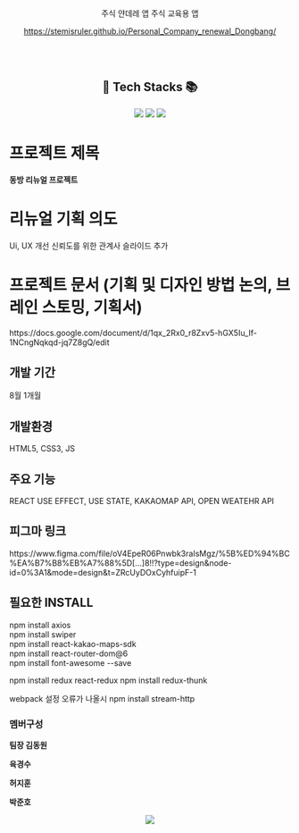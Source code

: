 <div align='center'>
주식 얀데레 앱
  주식 교육용 앱

https://stemisruler.github.io/Personal_Company_renewal_Dongbang/

</div>
 <br>
 <br>

<H2 align='center'> 🧶 Tech Stacks 📚</H2>

<div align='center'> 
  <img src="https://img.shields.io/badge/JavaScript-007396?style=flat&logo=JavaScript&logoColor=white"/>
 <img src="https://img.shields.io/badge/HTML5-E34F26?style=flat&logo=HTML5&logoColor=white"/> <img src="https://img.shields.io/badge/CSS3-1572B6?style=flat&logo=CSS3&logoColor=white" />
</div>
 <div align='center'>
 
</div>

 
<h1>프로젝트 제목</h1>
<b>동방 리뉴얼 프로젝트</b>


<h1>리뉴얼 기획 의도</h1>
Ui, UX 개선
신뢰도를 위한 관계사 슬라이드 추가

<h1>프로젝트 문서 (기획 및 디자인 방법 논의, 브레인 스토밍, 기획서)</h1>
https://docs.google.com/document/d/1qx_2Rx0_r8Zxv5-hGX5Iu_If-1NCngNqkqd-jq7Z8gQ/edit


<h2>개발 기간</h2>
8월 1개월


<h2>개발환경</h2>
HTML5, CSS3, JS


<h2>주요 기능</h2>
REACT USE EFFECT, USE STATE, KAKAOMAP API, OPEN WEATEHR API

<h2>피그마 링크</h2>
https://www.figma.com/file/oV4EpeR06Pnwbk3raIsMgz/%5B%ED%94%BC%EA%B7%B8%EB%A7%88%5D[…]8!!?type=design&node-id=0%3A1&mode=design&t=ZRcUyDOxCyhfuipF-1

<h2>필요한 INSTALL</h2>
npm install axios 
<br>npm install swiper
<br>npm install react-kakao-maps-sdk
<br>npm install react-router-dom@6
<br>npm install font-awesome --save

npm install redux react-redux
npm install redux-thunk

webpack 설정 오류가 나올시
npm install stream-http

<h3>멤버구성</h3>

<b>팀장 김동원</b>

<b>육경수</b>

<b>허지훈</b>

<b>박준호</b>

<div align='center'>
 <img src="https://capsule-render.vercel.app/api?type=waving&color=auto&height=250&section=footer&text=감사합니다.&fontSize=80" />
</div>

